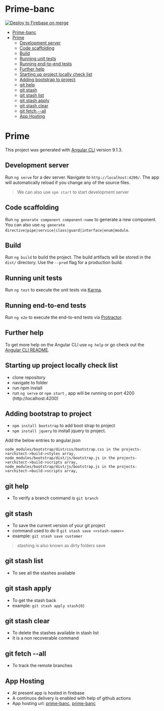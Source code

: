 # Prime-banc

[![Deploy to Firebase on merge](https://github.com/Dhruvaraju/prime/actions/workflows/firebase-hosting-merge.yml/badge.svg)](https://github.com/Dhruvaraju/prime/actions/workflows/firebase-hosting-merge.yml)

- [Prime-banc](#prime-banc)
- [Prime](#prime)
  - [Development server](#development-server)
  - [Code scaffolding](#code-scaffolding)
  - [Build](#build)
  - [Running unit tests](#running-unit-tests)
  - [Running end-to-end tests](#running-end-to-end-tests)
  - [Further help](#further-help)
  - [Starting up project locally check list](#starting-up-project-locally-check-list)
  - [Adding bootstrap to project](#adding-bootstrap-to-project)
  - [git help](#git-help)
  - [git stash](#git-stash)
  - [git stash list](#git-stash-list)
  - [git stash apply](#git-stash-apply)
  - [git stash clear](#git-stash-clear)
  - [git fetch --all](#git-fetch---all)
  - [App Hosting](#app-hosting)

# Prime

This project was generated with [Angular CLI](https://github.com/angular/angular-cli) version 9.1.3.

## Development server

Run `ng serve` for a dev server. Navigate to `http://localhost:4200/`. The app will automatically reload if you change any of the source files.

> We can also use `npm start` to start development server

## Code scaffolding

Run `ng generate component component-name` to generate a new component. You can also use `ng generate directive|pipe|service|class|guard|interface|enum|module`.

## Build

Run `ng build` to build the project. The build artifacts will be stored in the `dist/` directory. Use the `--prod` flag for a production build.

## Running unit tests

Run `ng test` to execute the unit tests via [Karma](https://karma-runner.github.io).

## Running end-to-end tests

Run `ng e2e` to execute the end-to-end tests via [Protractor](http://www.protractortest.org/).

## Further help

To get more help on the Angular CLI use `ng help` or go check out the [Angular CLI README](https://github.com/angular/angular-cli/blob/master/README.md).

## Starting up project locally check list

- clone repository
- navigate to folder
- run npm install
- run `ng serve` or `npm start` , app will be running on port 4200 (http://localhost:4200)

## Adding bootstrap to project

- `npm install bootstrap` to add boot strap to project
- `npm install jquery` to install jquery to project.

Add the below entries to angular.json

```
node_modules/bootstrap/dist/css/bootstrap.css in the projects->architect->build->styles array,
node_modules/bootstrap/dist/js/bootstrap.js in the projects->architect->build->scripts array,
node_modules/bootstrap/dist/js/bootstrap.js in the projects->architect->build->scripts array,
```

## git help

- To verify a branch command is `git branch`

## git stash

- To save the current version of your git project
- command used to do it `git stash save <<stash-name>>`
- example: `git stash save customer`

> stashing is also known as dirty folders save

## git stash list

- To see all the stashes available

## git stash apply

- To get the stash back
- example: `git stash apply stash{0}`

## git stash clear

- To delete the stashes available in stash list
- It is a non recoverable command

## git fetch --all

- To track the remote branches

## App Hosting

- At present app is hosted in firebase
- A continuos delivery is enabled with help of github actions
- App hosting url: [prime-banc](https://prime-banc.web.app/), [prime-banc](https://prime-banc.firebaseapp.com/)
